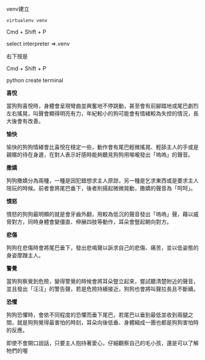 venv建立

`virtualenv venv`

Cmd + Shift + P 

select interpreter =>.venv

右下按是

Cmd + Shift + P

python create terminal


**喜悅**

當狗狗喜悅時，身體會呈現彎曲並興奮地不停跳動，甚至會有前腳踏地或尾巴劇烈左右搖晃，叫聲會顯得明亮有力，年紀較小的狗可能會有情緒較為失控的情況，長大後會有改善。

**愉快**

愉快的狗狗情緒會比喜悅在穩定一些，動作會有尾巴輕微搖晃、輕舔主人的手或是親暱的待在身邊，在對人表示好感時能夠聽見狗狗用喉嚨發出「嗚嗚」的聲音。

**撒嬌**

狗狗撒嬌分為兩種，一種是因犯錯想求主人原諒，另一種是乞求東西或是要求主人陪玩的時候。前者會將尾巴垂下，後者則揚起微微晃動，撒嬌的聲音為「呵呵」。

**憤怒**

憤怒的狗狗最明顯的就是會牙齒外翻，用較為低沉的聲音發出「嗚嗚」聲，藉以威脅對方，同時身體會變僵直、伸展四肢等動作，耳朵會豎起朝向對方。

**悲傷**

狗狗在悲傷時會將尾巴垂下，發出悲鳴聲以訴求自己的悲傷、痛苦，並以低姿態的身姿摩蹭主人。

**警覺**

當狗狗察覺到危險，變得警覺的時候會將耳朵豎立起來，嘗試聽清楚附近的聲音，並且發出「汪汪」的警告聲，若是危險持續接近，狗狗也會將叫聲拉長且不斷續。

**恐懼**

狗狗恐懼時，會依不同程度的恐懼而垂下尾巴，若尾巴以垂到最低並收到兩腿之間，就是狗狗覺得最害怕的時刻，耳朵向後低垂、身體縮成一團也都是狗狗害怕時的反應。

即使不會開口說話，只要主人抱持著愛心，仔細觀察自己的毛小孩，還是可以了解牠們的喔
